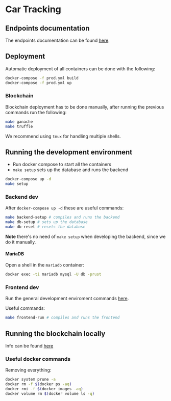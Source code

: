 # Car Tracking

## Endpoints documentation

The endpoints documentation can be found [here](backend/test/README.md).

## Deployment

Automatic deployment of all containers can be done with the following:

```bash
docker-compose -f prod.yml build
docker-compose -f prod.yml up
```

### Blockchain

Blockchain deployment has to be done manually,
after running the previous commands run the following:

```bash
make ganache
make truffle
```

We recommend using `tmux` for handling multiple shells.

## Running the development environment

- Run docker compose to start all the containers
- `make setup` sets up the database and runs the backend

```bash
docker-compose up -d
make setup
```

### Backend dev

After `docker-compose up -d` these are useful commands:

```bash
make backend-setup # compiles and runs the backend
make db-setup # sets up the database
make db-reset # resets the database
```

**Note** there's no need of `make setup` when developing the backend, since we do 
it manually.

#### MariaDB

Open a shell in the `mariadb` container:

```bash
docker exec -ti mariadb mysql -U db -prust
```

### Frontend dev

Run the general development enviroment commands [here](#Running-the-development-environment).

Useful commands:

```bash
make frontend-run # compiles and runs the frontend
```

## Running the blockchain locally

Info can be found [here](blockchain/Readme.org)

### Useful docker commands 

Removing everything:

```bash
docker system prune -a 
docker rm -f $(docker ps -aq)
docker rmi -f $(docker images -aq)
docker volume rm $(docker volume ls -q)
```
